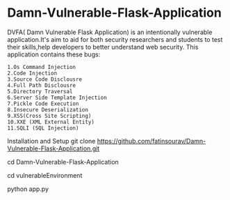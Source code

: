 # Damn-Vulnerable-Flask-Application
DVFA( Damn Vulnerable Flask Application) is an intentionally vulnerable application.It's aim to aid for both security researchers and students to test their skills,help developers to better understand web security.
This application contains these bugs:
	
	1.Os Command Injection
	2.Code Injection
	3.Source Code Disclousre
	4.Full Path Disclousre
	5.Directory Traversal
	6.Server Side Template Injection 
	7.Pickle Code Execution
	8.Insecure Deserialization
	9.XSS(Cross Site Scripting)
	10.XXE (XML External Entity)
	11.SQLI (SQL Injection)

 Installation and Setup
 git clone  https://github.com/fatinsourav/Damn-Vulnerable-Flask-Application.git

 cd Damn-Vulnerable-Flask-Application
	
 cd vulnerableEnvironment

 python app.py

 

